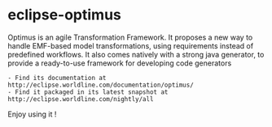 eclipse-optimus
===============

Optimus is an agile Transformation Framework. It proposes a new way to handle EMF-based model transformations, using requirements instead of predefined workflows. It also comes natively with a strong java generator, to provide a ready-to-use framework for developing code generators

	- Find its documentation at http://eclipse.worldline.com/documentation/optimus/
	- Find it packaged in its latest snapshot at http://eclipse.worldline.com/nightly/all
	
Enjoy using it !
